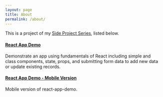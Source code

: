 ```yaml
---
layout: page
title: About
permalink: /about/
---
```


This is a project of my [Side Project Series](https://jglchen.github.io/), listed below.

#### [React App Demo](https://jglchen.github.io/react-app-demo/)
Demonstrate an app using fundamentals of React including simple and class components, state, props, and submitting form data to add new data or update existing records.

#### [React App Demo - Mobile Version](https://jglchen.github.io/react-app-demo-mobile/)
  Mobile version of react-app-demo. 


